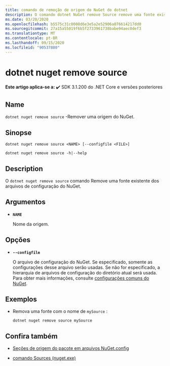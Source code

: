 ```yaml
---
title: comando de remoção de origem do NuGet do dotnet
description: O comando dotnet NuGet remove Source remove uma fonte existente dos arquivos de configuração do NuGet.
ms.date: 03/20/2020
ms.openlocfilehash: b5575c31c0008d6e3e5a2e52906a076614217dd0
ms.sourcegitcommit: 27a15a55019f6b5f2733961738babe94aec0def3
ms.translationtype: MT
ms.contentlocale: pt-BR
ms.lasthandoff: 09/15/2020
ms.locfileid: "90537880"
---
```

# <a name="dotnet-nuget-remove-source"></a>dotnet nuget remove source

**Este artigo aplica-se a:** ✔️ SDK 3.1.200 do .NET Core e versões posteriores

## <a name="name"></a>Name

`dotnet nuget remove source` -Remover uma origem do NuGet.

## <a name="synopsis"></a>Sinopse

```dotnetcli
dotnet nuget remove source <NAME> [--configfile <FILE>]

dotnet nuget remove source -h|--help
```

## <a name="description"></a>Description

O `dotnet nuget remove source` comando Remove uma fonte existente dos arquivos de configuração do NuGet.

## <a name="arguments"></a>Argumentos

- **`NAME`**

  Nome da origem.

## <a name="options"></a>Opções

- **`--configfile`**

  O arquivo de configuração do NuGet. Se especificado, somente as configurações desse arquivo serão usadas. Se não for especificado, a hierarquia de arquivos de configuração do diretório atual será usada. Para obter mais informações, consulte [configurações comuns do NuGet](/nuget/consume-packages/configuring-nuget-behavior).

## <a name="examples"></a>Exemplos

- Remova uma fonte com o nome de `mySource` :

  ```dotnetcli
  dotnet nuget remove source mySource
  ```

## <a name="see-also"></a>Confira também

- [Seções de origem do pacote em arquivos NuGet.config](/nuget/reference/nuget-config-file#package-source-sections)

- [comando Sources (nuget.exe)](/nuget/reference/cli-reference/cli-ref-sources)
